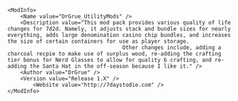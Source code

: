 <?xml version="1.0" encoding="UTF-8" ?>
<xml>

	<ModInfo>
		<Name value="DrGrue_UtilityMods" />
		<Description value="This mod pack provides various quality of life changes for 7d2d. Namely, it adjusts stack and bundle sizes for nearly everything, adds large denomination casino chip bundles, and increases the size of certain containers for use as player storage. 
                                        Other changes include, adding a charcoal recpie to make use of surplus wood, re-adding the crafting tier bonus for Nerd Glasses to allow for quality 6 crafting, and re-adding the Santa Hat in the off-season because I like it." />
		<Author value="DrGrue" />
		<Version value="Release 1.X" />
			<Website value="http://7daystodie.com" />
	</ModInfo>


</xml>
